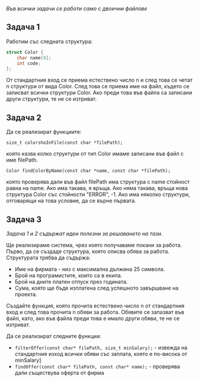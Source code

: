 *Във всички задачи се работи само с двоични файлове*

## Задача 1
Работим със следната структура:

```cpp
struct Color {
    char name[8];
    int code;
};
```
От стандартния вход се приема естествено число n и след това се четат n структури от вида Color. След това се приема име на файл, където се записват всички структури Color. Ако преди това във файла са записани други структури, те не се изтриват.

## Задача 2
Да се реализират функциите:
```
size_t colorshoInFile(const char *filePath);
```
която казва колко структури от тип Color имаме записани във файл с име filePath. 

```
Color findColorByName(const char *name, const char *filePath);
```
която проверява дали във файл filePath има структура с name стойност равна на name. Ако има такава, я връща. Ако няма такава, връща нова структура Color със стойности "ERROR",  -1. Ако има няколко структури, отговарящи на това условие, да се върне първата.

## Задача 3
*Задача 1 и 2 съдържат идеи полезни за решаването на тази.*

Ще реализираме система, чрез която получаваме покани за работа. 
Първо, да се създаде структура, която описва обява за работа. Структурата трябва да съдържа:

* Име на фирмата - низ с максимална дължина 25 символа.
* Брой на програмистите, които са в екипа.
* Брой на дните платен отпуск през годината.
* Сума, която ще бъде изплатена след успешното завършване на проекта.

Създайте функция, която прочита естествено число n от стандартния вход и след това прочита n обяви за работа. Обявите се запазват във файл, като, ако във файла преди това е имало други обяви, те не се изтриват.

Да се реализират следните функции:
* `filterOffer(const char* filePath, size_t minSalary);` - извежда на стандартния изход всички обяви със заплата, която е по-висока от minSalary]
* `findOffer(const char* filePath, const char* name);` - проверява дали съществува оферта от фирма